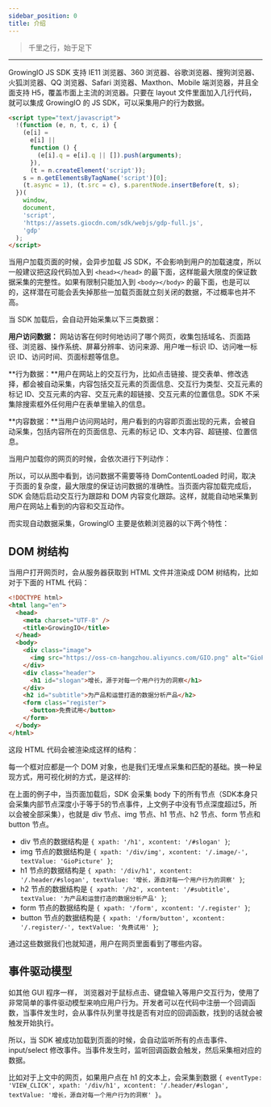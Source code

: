 ```yaml
---
sidebar_position: 0
title: 介绍
---
```


> 千里之行，始于足下

----------------
GrowingIO JS SDK 支持 IE11 浏览器、360 浏览器、谷歌浏览器、搜狗浏览器、火狐浏览器、QQ 浏览器、Safari 浏览器、Maxthon、Mobile 端浏览器，并且全面支持 H5，覆盖市面上主流的浏览器。只要在 layout 文件里面加入几行代码，就可以集成 GrowingIO 的 JS SDK，可以采集用户的行为数据。

```html
<script type="text/javascript">
  !(function (e, n, t, c, i) {
    (e[i] =
      e[i] ||
      function () {
        (e[i].q = e[i].q || []).push(arguments);
      }),
      (t = n.createElement('script'));
    s = n.getElementsByTagName('script')[0];
    (t.async = 1), (t.src = c), s.parentNode.insertBefore(t, s);
  })(
    window,
    document,
    'script',
    'https://assets.giocdn.com/sdk/webjs/gdp-full.js',
    'gdp'
  );
</script>
```

当用户加载页面的时候，会异步加载 JS SDK，不会影响到用户的加载速度，所以一般建议把这段代码加入到 `<head></head>` 的最下面，这样能最大限度的保证数据采集的完整性。如果有限制只能加入到 `<body></body>` 的最下面，也是可以的，这样潜在可能会丢失掉那些一加载页面就立刻关闭的数据，不过概率也并不高。

当 SDK 加载后，会自动开始采集以下三类数据：

**用户访问数据：** 网站访客在何时何地访问了哪个网页，收集包括域名、页面路径、浏览器、操作系统、屏幕分辨率、访问来源、用户唯一标识 ID、访问唯一标识 ID、访问时间、页面标题等信息。

**行为数据：**用户在网站上的交互行为，比如点击链接、提交表单、修改选择，都会被自动采集，内容包括交互元素的页面信息、交互行为类型、交互元素的标记 ID、交互元素的内容、交互元素的超链接、交互元素的位置信息。SDK 不采集除搜索框外任何用户在表单里输入的信息。

**内容数据：**当用户访问网站时，用户看到的内容即页面出现的元素，会被自动采集，包括内容所在的页面信息、元素的标记 ID、文本内容、超链接、位置信息。

当用户加载你的网页的时候，会依次进行下列动作：

<ImageLoader path="img/webjs/introduce" />

所以，可以从图中看到，访问数据不需要等待 DomContentLoaded 时间，取决于页面的复杂度，最大限度的保证访问数据的准确性。当页面内容加载完成后，SDK 会随后启动交互行为跟踪和 DOM 内容变化跟踪。这样，就能自动地采集到用户在网站上看到的内容和交互动作。

而实现自动数据采集，GrowingIO 主要是依赖浏览器的以下两个特性：

## DOM 树结构

当用户打开网页时，会从服务器获取到 HTML 文件并渲染成 DOM 树结构，比如对于下面的 HTML 代码：

```html
<!DOCTYPE html>
<html lang="en">
  <head>
    <meta charset="UTF-8" />
    <title>GrowingIO</title>
  </head>
  <body>
    <div class="image">
      <img src="https://oss-cn-hangzhou.aliyuncs.com/GIO.png" alt="GioPicture" />
    </div>
    <div class="header">
      <h1 id="slogan">增长，源于对每一个用户行为的洞察</h1>
    </div>
    <h2 id="subtitle">为产品和运营打造的数据分析产品</h2>
    <form class="register">
      <button>免费试用</button>
    </form>
  </body>
</html>
```

这段 HTML 代码会被渲染成这样的结构：

<ImageLoader path="img/webjs/dom_structure" width="35%" />

每一个框对应都是一个 DOM 对象，也是我们无埋点采集和匹配的基础。换一种呈现方式，用可视化树的方式，是这样的:

<ImageLoader path="img/webjs/dom_tree" width="85%" />

在上面的例子中，当页面加载后，SDK 会采集 body 下的所有节点（SDK本身只会采集内部节点深度小于等于5的节点事件，上文例子中没有节点深度超过5，所以会被全部采集），也就是 div 节点、img 节点、h1 节点、h2 节点、form 节点和 button 节点。

* div 节点的数据结构是 `{ xpath: '/h1', xcontent: '/#slogan' }`;
* img 节点的数据结构是 `{ xpath: '/div/img', xcontent: '/.image/-', textValue: 'GioPicture' }`;
* h1 节点的数据结构是 `{ xpath: '/div/h1', xcontent: '/.header/#slogan', textValue: '增长，源自对每一个用户行为的洞察' }`;
* h2 节点的数据结构是 `{ xpath: '/h2', xcontent: '/#subtitle', textValue: '为产品和运营打造的数据分析产品' }`;
* form 节点的数据结构是 `{ xpath: '/form', xcontent: '/.register' }`;
* button 节点的数据结构是 `{ xpath: '/form/button', xcontent: '/.register/-', textValue: '免费试用' }`;

通过这些数据我们也就知道，用户在网页里面看到了哪些内容。

## 事件驱动模型

如其他 GUI 程序一样， 浏览器对于鼠标点击、键盘输入等用户交互行为，使用了非常简单的事件驱动模型来响应用户行为。开发者可以在代码中注册一个回调函数，当事件发生时，会从事件队列里寻找是否有对应的回调函数，找到的话就会被触发开始执行。

<ImageLoader path="img/webjs/event_loop" />

所以，当 SDK 被成功加载到页面的时候，会自动监听所有的点击事件、input/select 修改事件。当事件发生时，监听回调函数会触发，然后采集相对应的数据。

比如对于上文中的网页，如果用户点在 h1 的文本上，会采集到数据 `{ eventType: 'VIEW_CLICK', xpath: '/div/h1', xcontent: '/.header/#slogan', textValue: '增长，源自对每一个用户行为的洞察' }`。
